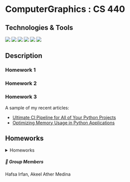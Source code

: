 # ComputerGraphics : CS 440

## Technologies & Tools
![](https://img.shields.io/badge/Editor-VS_Code-informational?style=flat&logo=intellij-idea&logoColor=white&color=2bbc8a)
![](https://img.shields.io/badge/Code-Python-informational?style=flat&logo=python&logoColor=white&color=2bbc8a)
![](https://img.shields.io/badge/Code-JavaScript-informational?style=flat&logo=javascript&logoColor=white&color=2bbc8a)
![](https://img.shields.io/badge/html-Html-informational?style=flat&logo=html&logoColor=white&color=2bbc8a)
![](https://img.shields.io/badge/css-CSS-informational?style=flat&logo=css&logoColor=white&color=2bbc8a)
![](https://img.shields.io/badge/API-WebGL-informational?style=flat&logo=webgl&logoColor=white&color=2bbc8a)


##  Description

  <!-- [martinheinz.dev](https://martinheinz.dev/) -->
 ### Homework 1
 
 ### Homework 2
 
 ### Homework 3

A sample of my recent articles:

- [Ultimate CI Pipeline for All of Your Python Projects](https://bit.ly/3MI4Iz0)
- [Optimizing Memory Usage in Python Applications](https://bit.ly/3M30D82)


## Homeworks

<p float="left">
 <details>
  <summary>Homeworks</summary>
  <img height = 200px width = 350px align="center" src="https://github.com/HafsaI/ComputerGraphics/blob/main/images/tri_poly.png" />
 <img height = 200px width = 350px align="center" src="https://github.com/HafsaI/ComputerGraphics/blob/main/images/rect_poly.PNG" />
 <!-- <img height = 300px width = 380px align="center" src="https://github.com/HafsaI/ComputerGraphics/blob/main/images/sierpinski_1.png" /> -->
  <div>
<img width = 500px align="center" src="https://github.com/HafsaI/ComputerGraphics/blob/main/images/circles.png" />
  </div>
    <div>
  <img width = 500px align="center" src="https://github.com/HafsaI/ComputerGraphics/blob/main/images/sierpinski_2.png" />
 </div>
   
  <img height = 300px width = 300px align="center" src="https://github.com/HafsaI/ComputerGraphics/blob/main/images/mandelbrot_cpu.png" />
<img height = 300px width = 300px align="center" src="https://github.com/HafsaI/ComputerGraphics/blob/main/images/mandelbrot_gpu.png" />
  <img height = 400px width = 500px align="center" src="https://github.com/HafsaI/ComputerGraphics/blob/main/images/reflex.png" />
<img height = 400px width = 500px align="center" src="https://github.com/HafsaI/ComputerGraphics/blob/main/images/galore.png" />
  <img src="https://raw.githubusercontent.com/MartinHeinz/MartinHeinz/master/wave.gif" width="30px">

</details>
</p>

##### &#128101; Group Members
Hafsa Irfan, Akeel Ather Medina


